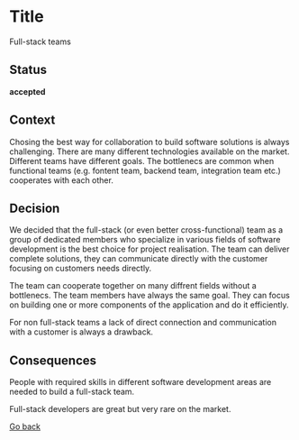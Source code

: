 # Title

Full-stack teams

## Status

**accepted**

## Context

Chosing the best way for collaboration to build software solutions is always challenging. There are many different technologies available on the market. Different teams have different goals. The bottlenecs are common when functional teams (e.g. fontent team, backend team, integration team etc.) cooperates with each other.  

## Decision

We decided that the full-stack (or even better cross-functional) team as a group of dedicated members who specialize in various fields of software development is the best choice for project realisation. The team can deliver complete solutions, they can communicate directly with the customer focusing on customers needs directly. 

The team can cooperate together on many diffrent fields without a bottlenecs. The team members have always the same goal. They can focus on building one or more components of the application and do it efficiently.

For non full-stack teams a lack of direct connection and communication with a customer is always a drawback.

## Consequences

People with required skills in different software development areas are needed to build a full-stack team.

Full-stack developers are great but very rare on the market.  

[Go back](./README.md)